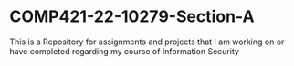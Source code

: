 # COMP421-22-10279-Section-A
This is a Repository for assignments and projects that I am working on or have completed regarding my course of Information Security
